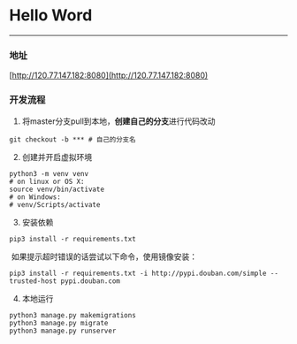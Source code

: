# Hello Word
---
### 地址
[http://120.77.147.182:8080](http://120.77.147.182:8080)

### 开发流程

1. 将master分支pull到本地，**创建自己的分支**进行代码改动

```shell
git checkout -b *** # 自己的分支名
```

2. 创建并开启虚拟环境

```shell
python3 -m venv venv
# on linux or OS X:
source venv/bin/activate 
# on Windows:
# venv/Scripts/activate
```

3. 安装依赖

```shell
pip3 install -r requirements.txt
```

​    如果提示超时错误的话尝试以下命令，使用镜像安装：

```shell
pip3 install -r requirements.txt -i http://pypi.douban.com/simple --trusted-host pypi.douban.com
```

4. 本地运行

```shell
python3 manage.py makemigrations 
python3 manage.py migrate
python3 manage.py runserver
```
